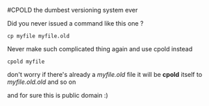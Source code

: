#CPOLD the dumbest versioning system ever

Did you never issued a command like this one ?
```
cp myfile myfile.old
```

Never make such complicated thing again and use cpold instead
```
cpold myfile
```

don't worry if there's already a *myfile.old* file it will be **cpold** itself to *myfile.old.old* and so on

and for sure this is public domain :)
